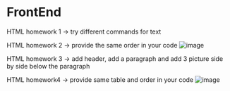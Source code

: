# FrontEnd

HTML homework 1 -> try different commands for text

HTML homework 2 -> provide the same order in your code 
![image](https://user-images.githubusercontent.com/36768540/170144891-4f0e27a8-cc1a-443b-8a4b-fd57f0885690.png) 

HTML homework 3 -> add header, add a paragraph and add 3 picture side by side below the paragraph

HTML homework4 -> provide same table and order in your code
![image](https://user-images.githubusercontent.com/36768540/170145310-68fc2d2b-98a1-4331-bcc9-7fd1742c494c.png) 

